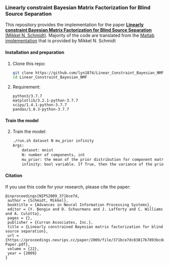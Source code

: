 ### Linearly constraint Bayesian Matrix Factorization for Blind Source Separation

This repository provides the implementation for the paper [**Linearly constraint Bayesian Matrix Factorization for Blind Source Separation** (Mikkel N. Schmidt)](https://proceedings.neurips.cc/paper/2009/hash/371bce7dc83817b7893bcdeed13799b5-Abstract.html). Majority of the code are translated from the [Matlab implementation](http://mikkelschmidt.dk/code.html) that is provided by Mikkel N. Schmidt



#### Installation and preparation 
1. Clone this repo:

   ```bash
   git clone https://github.com/lyn1874/Linear_Constraint_Bayesian_NMF.git
   cd Linear_Constraint_Bayesian_NMF
   ```

2. Requirement:
   ```
   python3/3.7.7  
   matplotlib/3.2.1-python-3.7.7  
   scipy/1.4.1-python-3.7.7  
   pandas/1.0.3-python-3.7.7
   ```


#### Train the model
2. Train the model:
    ```bash
    ./run.sh dataset N mu_prior infinity
	Args:
		dataset: mnist 
		N: number of components, int
		mu_prior: the mean of the prior distribution for component matrix A and mixing coeffients B
		infinity: bool variable. If True, then the variance of the prior distribution for A and B are infinitely large. 	
    ```
    
#### Citation
If you use this code for your research, please cite the paper:
```
@inproceedings{NIPS2009_371bce7d,
 author = {Schmidt, Mikkel},
 booktitle = {Advances in Neural Information Processing Systems},
 editor = {Y. Bengio and D. Schuurmans and J. Lafferty and C. Williams and A. Culotta},
 pages = {},
 publisher = {Curran Associates, Inc.},
 title = {Linearly constrained Bayesian matrix factorization for blind source separation},
 url = {https://proceedings.neurips.cc/paper/2009/file/371bce7dc83817b7893bcdeed13799b5-Paper.pdf},
 volume = {22},
 year = {2009}
}
```
